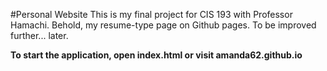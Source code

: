 #Personal Website
This is my final project for CIS 193 with Professor Hamachi.
Behold, my resume-type page on Github pages.
To be improved further... later.

**To start the application, open index.html or visit amanda62.github.io**
